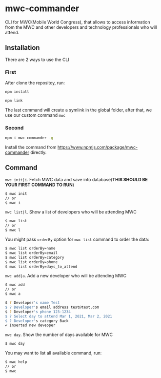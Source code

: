# mwc-commander
CLI for MWC(Mobile World Congress), that allows to access information from the MWC and other developers and technology professionals who will attend.

## Installation
There are 2 ways to use the CLI
### First
After clone the repositoy, run:
```bash
npm install
```
```bash
npm link
```
The last command will create a symlink in the global folder, after that, we use our custom command `mwc`

### Second
```bash
npm i mwc-commander -g
```
Install the command from https://www.npmjs.com/package/mwc-commander directly.

## Command
  `mwc init|i`. Fetch MWC data and save into database(**THIS SHOULD BE YOUR FIRST COMMAND TO RUN**)
  ```bash
  $ mwc init
  // or
  $ mwc i
  ```
  
  `mwc list|l`. Show a list of developers who will be attending MWC
  ```bash
  $ mwc list
  // or
  $ mwc l
  ```
  You might pass `orderBy` option for `mwc list` command to order the data:
  ```bash
  $ mwc list orderBy=name
  $ mwc list orderBy=email
  $ mwc list orderBy=category
  $ mwc list orderBy=phone
  $ mwc list orderBy=days_to_attend
  ```
  
  `mwc add|a`. Add a new developer who will be attending MWC
  ```bash
  $ mwc add
  // or
  $ mwc a
  
  $ ? Developer's name Test
  $ ? Developer's email address test@test.com
  $ ? Developer's phone 123-1234
  $ ? Select day to attend Mar 1, 2021, Mar 2, 2021
  $ ? Developer's category Back
  ✔ Inserted new deveoper
  ```
  
  `mwc day`. Show the number of days available for MWC
  ```bash
  $ mwc day
  ```
  
  You may want to list all available command, run:
  ```bash
  $ mwc help
  // or
  $ mwc
  ```
